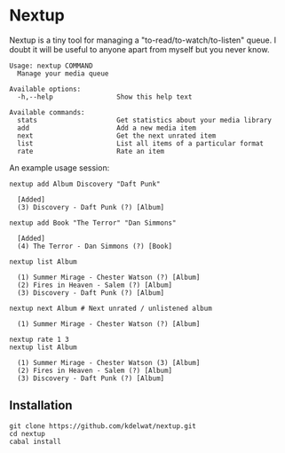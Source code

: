 # Nextup

Nextup is a tiny tool for managing a "to-read/to-watch/to-listen" queue. I doubt it will be useful to anyone
apart from myself but you never know.

```
Usage: nextup COMMAND
  Manage your media queue

Available options:
  -h,--help                Show this help text

Available commands:
  stats                    Get statistics about your media library
  add                      Add a new media item
  next                     Get the next unrated item
  list                     List all items of a particular format
  rate                     Rate an item
```

An example usage session:

```
nextup add Album Discovery "Daft Punk"

  [Added]
  (3) Discovery - Daft Punk (?) [Album]

nextup add Book "The Terror" "Dan Simmons"

  [Added]
  (4) The Terror - Dan Simmons (?) [Book]

nextup list Album

  (1) Summer Mirage - Chester Watson (?) [Album]
  (2) Fires in Heaven - Salem (?) [Album]
  (3) Discovery - Daft Punk (?) [Album]

nextup next Album # Next unrated / unlistened album

  (1) Summer Mirage - Chester Watson (?) [Album]

nextup rate 1 3
nextup list Album

  (1) Summer Mirage - Chester Watson (3) [Album]
  (2) Fires in Heaven - Salem (?) [Album]
  (3) Discovery - Daft Punk (?) [Album]
```

## Installation

```
git clone https://github.com/kdelwat/nextup.git
cd nextup
cabal install
```
